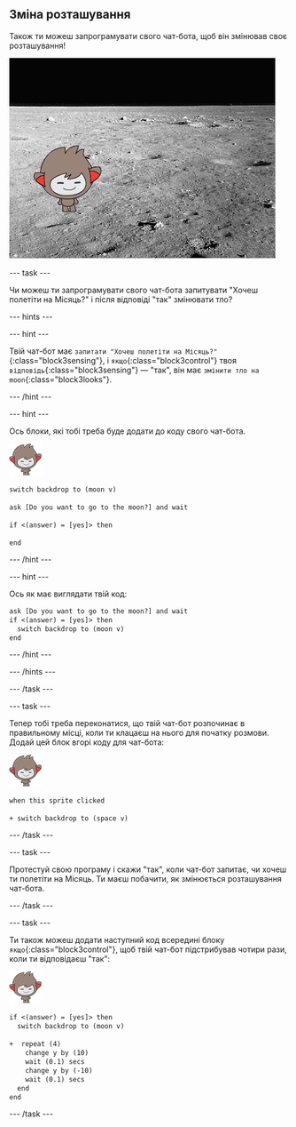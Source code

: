 ## Зміна розташування

Також ти можеш запрограмувати свого чат-бота, щоб він змінював своє розташування!

![Тестування зміни тла](images/chatbot-backdrop-moon.png)

\--- task \---

Чи можеш ти запрограмувати свого чат-бота запитувати "Хочеш полетіти на Місяць?" і після відповіді "так" змінювати тло?

\--- hints \---

\--- hint \---

Твій чат-бот має `запитати "Хочеш полетіти на Місяць?"`{:class="block3sensing"}, і `якщо`{:class="block3control"} твоя `відповідь`{:class="block3sensing"} — "так", він має `змінити тло на moon`{:class="block3looks"}.

\--- /hint \---

\--- hint \---

Ось блоки, які тобі треба буде додати до коду свого чат-бота.

![спрайт nano](images/nano-sprite.png)

```blocks3
switch backdrop to (moon v)

ask [Do you want to go to the moon?] and wait

if <(answer) = [yes]> then 

end
```

\--- /hint \---

\--- hint \---

Ось як має виглядати твій код:

```blocks3
ask [Do you want to go to the moon?] and wait
if <(answer) = [yes]> then 
  switch backdrop to (moon v)
end
```

\--- /hint \---

\--- /hints \---

\--- /task \---

\--- task \---

Тепер тобі треба переконатися, що твій чат-бот розпочинає в правильному місці, коли ти клацаєш на нього для початку розмови. Додай цей блок вгорі коду для чат-бота:

![спрайт nano](images/nano-sprite.png)

```blocks3
when this sprite clicked

+ switch backdrop to (space v)
```

\--- /task \---

\--- task \---

Протестуй свою програму і скажи "так", коли чат-бот запитає, чи хочеш ти полетіти на Місяць. Ти маєш побачити, як змінюється розташування чат-бота.

\--- /task \---

\--- task \---

Ти також можеш додати наступний код всередині блоку `якщо`{:class="block3control"}, щоб твій чат-бот підстрибував чотири рази, коли ти відповідаєш "так":

![спрайт nano](images/nano-sprite.png)

```blocks3
if <(answer) = [yes]> then 
  switch backdrop to (moon v)

+  repeat (4) 
    change y by (10)
    wait (0.1) secs
    change y by (-10)
    wait (0.1) secs
  end
end
```

\--- /task \---